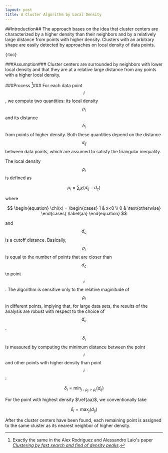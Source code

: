 ```yaml
---
layout: post
title: A Cluster Algorithm by Local Density
---
```

##Introduction##
The approach bases on the idea that cluster centers are characterized by a higher density than their neighbors and by a relatively large distance from points with higher density. Clusters with an arbitrary shape are easily detected by approaches on local density of data points.

{:toc}

###Assumption###
Cluster centers are surrounded by neighbors with lower local density and that they are at a relative large distance from any points with a higher local density.

###Process [^1]###
For each data point $$i$$, we compute two quantities: its local density $$\rho_{i}$$ and its distance $$\delta_{i}$$ from points of higher density. Both these quantities depend on the distance $$d_{ij}$$ between data points, which are assumed to satisfy the triangular inequality. 

The local density $$\rho_{i}$$ is defined as

$$
\begin{equation}
	\rho_{i}=\sum_{j}\chi(d_{ij}-d_{c})
\end{equation}
$$

where

$$
\begin{equation}
\chi(x) = 
    \begin{cases}
        1 & x<0 \\
        0 & \text{otherwise}
    \end{cases}
	\label{aa}
\end{equation}
$$

and $$ d_{c} $$ is a cutoff distance. Basically, $$ \rho_{i} $$  is equal to the number of points that are closer than $$ d_{c} $$  to point $$  i $$ . The algorithm is sensitive only to the relative maginitude of $$  \rho_{i} $$ in different points, implying that, for large data sets, the results of the analysis are robust with respect to the choice of $$  d_{c} $$.

$$ \delta_{i} $$  is measured by computing the minimum distance between the point $$ i $$  and other points with higher density than point $$ i $$:

$$
\begin{equation}
    \delta_{i} = \min_{j:\rho_{j}>\rho_{i}}(d_{ij})
\end{equation}
$$

For the point with highest density $\ref{aa}$, we conventionally take 

$$
\begin{equation}
	\delta_{i}=\max_{j}(d_{ij})
\end{equation}
$$

After the cluster centers have been found, each remaining point is assigned to the same cluster as its nearest neighbor of higher density.



[^1]: Exactly the same in the Alex Rodriguez and Alessandro Laio's paper [_Clustering by fast search and find of density peaks_](http://www.sciencemag.org/content/344/6191/1492.abstract).
